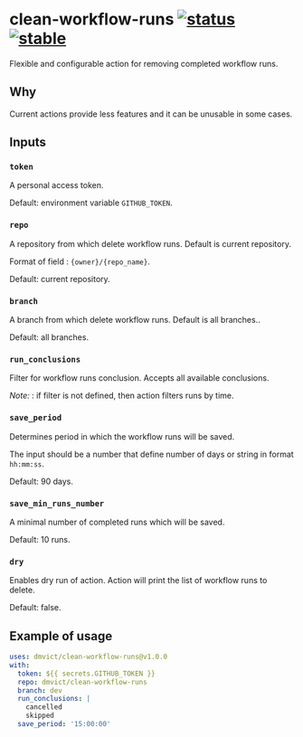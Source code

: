 
# clean-workflow-runs [![status](https://github.com/dmvict/clean-action/actions/workflows/Publish.yml/badge.svg)](https://github.com/dmvict/clean-action/actions/workflows/Publish.yml) [![stable](https://img.shields.io/badge/stability-stable-brightgreen.svg)](https://github.com/emersion/stability-badges#stable)

Flexible and configurable action for removing completed workflow runs.

## Why

Current actions provide less features and it can be unusable in some cases.

## Inputs

### `token`

A personal access token.

Default: environment variable `GITHUB_TOKEN`.

### `repo`

A repository from which delete workflow runs. Default is current repository.

Format of field : `{owner}/{repo_name}`.

Default: current repository.

### `branch`

A branch from which delete workflow runs. Default is all branches..

Default: all branches.

### `run_conclusions`

Filter for workflow runs conclusion. Accepts all available conclusions.

_Note:_ : if filter is not defined, then action filters runs by time.

### `save_period`

Determines period in which the workflow runs will be saved.

The input should be a number that define number of days or string in format `hh:mm:ss`.

Default: 90 days.

### `save_min_runs_number`

A minimal number of completed runs which will be saved.

Default: 10 runs.

### `dry`

Enables dry run of action. Action will print the list of workflow runs to delete.

Default: false.

## Example of usage

```yaml
uses: dmvict/clean-workflow-runs@v1.0.0
with:
  token: ${{ secrets.GITHUB_TOKEN }}
  repo: dmvict/clean-workflow-runs
  branch: dev
  run_conclusions: |
    cancelled
    skipped
  save_period: '15:00:00'
```
